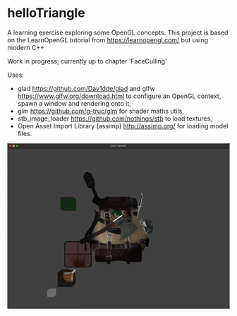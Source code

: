 # helloTriangle
A learning exercise exploring some OpenGL concepts.
This project is based on the LearnOpenGL tutorial from https://learnopengl.com/ but using modern C++

Work in progress, currently up to chapter 'FaceCulling'

Uses:
 * glad https://github.com/Dav1dde/glad and glfw https://www.glfw.org/download.html to configure an OpenGL context, spawn a window and rendering onto it, 
 * glm https://github.com/g-truc/glm for  shader maths utils, 
 * stb_image_loader https://github.com/nothings/stb to load textures, 
 * Open Asset Import Library (assimp) http://assimp.org/ for loading model files.

![current screenshot](images/ScreenShot_2021-09-19_at_13.53.11.png)
